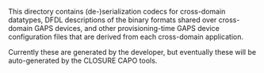 This directory contains (de-)serialization codecs for cross-domain datatypes, DFDL descriptions of the binary formats shared over cross-domain GAPS devices, and other provisioning-time GAPS device configuration files that are derived from each cross-domain application.

Currently these are generated by the developer, but eventually these will be auto-generated by the CLOSURE CAPO tools.

